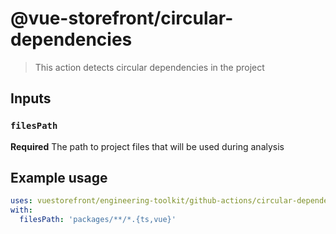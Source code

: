 # @vue-storefront/circular-dependencies

> This action detects circular dependencies in the project

## Inputs

### `filesPath`

**Required** The path to project files that will be used during analysis

## Example usage

```yaml
uses: vuestorefront/engineering-toolkit/github-actions/circular-dependencies@main
with:
  filesPath: 'packages/**/*.{ts,vue}'
```